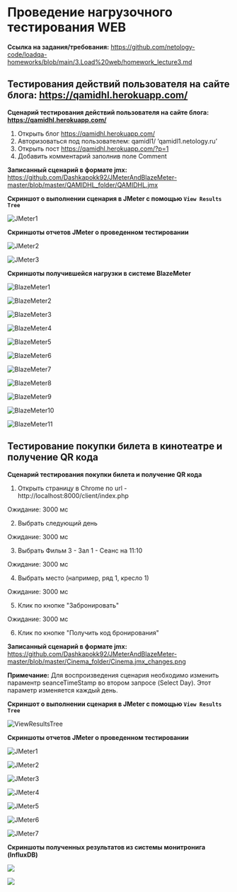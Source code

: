# **Проведение нагрузочного тестирования WEB**

**Ссылка на задания/требования:** https://github.com/netology-code/loadqa-homeworks/blob/main/3.Load%20web/homework_lecture3.md

## **Тестирования действий пользователя на сайте блога: https://qamidhl.herokuapp.com/**

**Cценарий тестирования действий пользователя на сайте блога: https://qamidhl.herokuapp.com/**

1. Открыть блог https://qamidhl.herokuapp.com/
2. Авторизоваться под пользователем: qamidl1/ ‘qamidl1.netology.ru’
3. Открыть пост https://qamidhl.herokuapp.com/?p=1
4. Добавить комментарий заполнив поле Comment

**Записанный сценарий в формате jmx:** https://github.com/Dashkapokk92/JMeterAndBlazeMeter-master/blob/master/QAMIDHL_folder/QAMIDHL.jmx

**Cкриншот о выполнении сценария в JMeter с помощью `View Results Tree`**

![JMeter1](/QAMIDHL_folder/JMeter/QAMIDHL1.jmx.png)

**Cкриншоты отчетов JMeter о проведенном тестировании**

![JMeter2](/QAMIDHL_folder/JMeter/QAMIDHLResponceCodesPerSecond.png)

![JMeter3](/QAMIDHL_folder/JMeter/QAMIDHLSummaryReport.png)

**Cкриншоты получившейся нагрузки в системе BlazeMeter**

![BlazeMeter1](/QAMIDHL_folder/BlazeMeter/BM1.png)

![BlazeMeter2](/QAMIDHL_folder/BlazeMeter/BM2.png)

![BlazeMeter3](/QAMIDHL_folder/BlazeMeter/BM3.png)

![BlazeMeter4](/QAMIDHL_folder/BlazeMeter/BM4.png)

![BlazeMeter5](/QAMIDHL_folder/BlazeMeter/BM5.png)

![BlazeMeter6](/QAMIDHL_folder/BlazeMeter/BM6.png)

![BlazeMeter7](/QAMIDHL_folder/BlazeMeter/BM7.png)

![BlazeMeter8](/QAMIDHL_folder/BlazeMeter/BM8.png)

![BlazeMeter9](/QAMIDHL_folder/BlazeMeter/BM9.png)

![BlazeMeter10](/QAMIDHL_folder/BlazeMeter/BM10.png)

![BlazeMeter11](/QAMIDHL_folder/BlazeMeter/BM11.png)

## **Тестирование покупки билета в кинотеатре и получение QR кода**

**Cценарий тестирования покупки билета и получение QR кода**

1. Открыть страницу в Chrome по url - http://localhost:8000/client/index.php

Ожидание: 3000 мс

2. Выбрать следующий день

Ожидание: 3000 мс

3. Выбрать Фильм 3 - Зал 1 - Сеанс на 11:10

Ожидание: 3000 мс

4. Выбрать место (например, ряд 1, кресло 1)

Ожидание: 3000 мс

5. Клик по кнопке "Забронировать"

Ожидание: 3000 мс

6. Клик по кнопке "Получить код бронирования"

**Записанный сценарий в формате jmx:** https://github.com/Dashkapokk92/JMeterAndBlazeMeter-master/blob/master/Cinema_folder/Cinema.jmx_changes.png

**Примечание:** Для воспроизведения сценария необходимо изменить параментр seanceTimeStamp во втором запросе (Select Day). Этот параметр изменяется каждый день.

**Cкриншот о выполнении сценария в JMeter с помощью `View Results Tree`**

![ViewResultsTree](/Cinema_folder/JMeter/Cinema_ViewTree.png)

**Cкриншоты отчетов JMeter о проведенном тестировании**

![JMeter1](/Cinema_folder/JMeter/JMeter1.png)

![JMeter2](/Cinema_folder/JMeter/JMeter2.png)

![JMeter3](/Cinema_folder/JMeter/JMeter3.png)

![JMeter4](/Cinema_folder/JMeter/JMeter4.png)

![JMeter5](/Cinema_folder/JMeter/JMeter5.png)

![JMeter6](/Cinema_folder/JMeter/JMeter6.png)

![JMeter7](/Cinema_folder/JMeter/JMeter7.png)

**Cкриншоты полученных результатов из системы монитронига (InfluxDB)**

![](/Cinema_folder/InfluxDB/JMeter_InfluxDB1.png)

![](/Cinema_folder/InfluxDB/JMeter_InfluxDB2.png)
